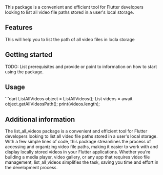 <!-- 
This README describes the package. If you publish this package to pub.dev,
this README's contents appear on the landing page for your package.

For information about how to write a good package README, see the guide for
[writing package pages](https://dart.dev/guides/libraries/writing-package-pages). 

For general information about developing packages, see the Dart guide for
[creating packages](https://dart.dev/guides/libraries/create-library-packages)
and the Flutter guide for
[developing packages and plugins](https://flutter.dev/developing-packages). 
-->

This package is a convenient and efficient tool for Flutter developers looking to list all video file paths stored in a user's local storage. 

## Features

This will help you to list the path of all video files in locla storage

## Getting started

TODO: List prerequisites and provide or point to information on how to
start using the package.

## Usage

'''dart
ListAllVideos object = ListAllVideos();
List videos = await object.getAllVideosPath();
print(videos.length);

## Additional information
The list_all_videos package is a convenient and efficient tool for Flutter developers looking to list all video file paths stored in a user's local storage. With a few simple lines of code, this package streamlines the process of accessing and organizing video file paths, making it easier to work with and display locally stored videos in your Flutter applications. Whether you're building a media player, video gallery, or any app that requires video file management, list_all_videos simplifies the task, saving you time and effort in the development process.